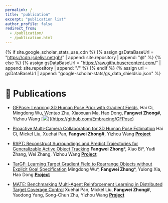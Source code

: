 ```yaml
---
permalink: /
title: "publication"
excerpt: "publication list"
author_profile: false
redirect_from: 
  - /publication/
  - /publication.html
---
```


{% if site.google_scholar_stats_use_cdn %}
{% assign gsDataBaseUrl = "https://cdn.jsdelivr.net/gh/" | append: site.repository | append: "@" %}
{% else %}
{% assign gsDataBaseUrl = "https://raw.githubusercontent.com/" | append: site.repository | append: "/" %}
{% endif %}
{% assign url = gsDataBaseUrl | append: "google-scholar-stats/gs_data_shieldsio.json" %}

<span class='anchor' id='publication'></span>
# 📝 Publications 

- [GFPose: Learning 3D Human Pose Prior with Gradient Fields](https://arxiv.org/pdf/2212.08641.pdf),
Hai Ci, Mingdong Wu, Wentao Zhu, Xiaoxuan Ma, Hao Dong, **Fangwei Zhong#**, Yizhou Wang [![](https://img.shields.io/github/stars/Embracing/GFPose?style=social&label=Code+Stars)]](https://github.com/Embracing/GFPose) 

- [Proactive Multi-Camera Collaboration for 3D Human Pose Estimation](https://openreview.net/pdf?id=CPIy9TWFYBG)
Hai Ci, Mickel Liu, Xuehai Pan, **Fangwei Zhong#**, Yizhou Wang
[**Project**](https://sites.google.com/view/active3dpose) <strong><span class='show_paper_citations' data='ejDz1bYAAAAJ:MXK_kJrjxJIC'></span></strong>

- [RSPT: Reconstruct Surroundings and Predict Trajectories for Generalizable Active Object Tracking]()
**Fangwei Zhong***,  Xiao Bi*,  Yudi Zhang,  Wei Zhang, Yizhou Wang
[**Project**](https://sites.google.com/view/aot-rspt)


- [TarGF: Learning Target Gradient Field to Rearrange Objects without Explicit Goal Specification](https://arxiv.org/pdf/2209.00853.pdf)
Mingdong Wu*, **Fangwei Zhong***, Yulong Xia, Hao Dong
[**Project**](https://sites.google.com/view/targf) <strong><span class='show_paper_citations' data='ejDz1bYAAAAJ:0EnyYjriUFMC'></span></strong>


- [MATE: Benchmarking Multi-Agent Reinforcement Learning in Distributed Target Coverage Control](https://openreview.net/pdf?id=SyoUVEyzJbE)
Xuehai Pan, Mickel Liu, **Fangwei Zhong#**, Yaodong Yang, Song-Chun Zhu, Yizhou Wang
[**Project**](https://github.com/UnrealTracking/mate) <strong><span class='show_paper_citations' data='ejDz1bYAAAAJ:5nxA0vEk-isC'></span></strong>

